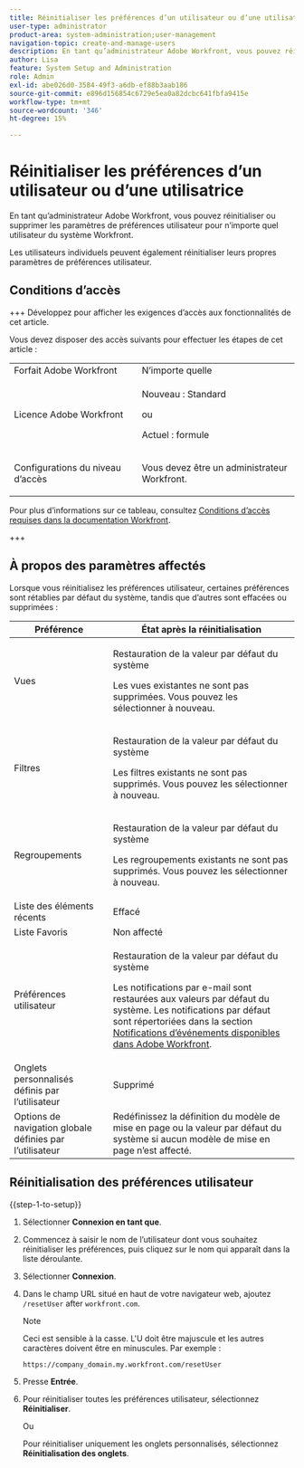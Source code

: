 ```yaml
---
title: Réinitialiser les préférences d’un utilisateur ou d’une utilisatrice
user-type: administrator
product-area: system-administration;user-management
navigation-topic: create-and-manage-users
description: En tant qu’administrateur Adobe Workfront, vous pouvez réinitialiser ou supprimer les paramètres de préférences utilisateur pour n’importe quel utilisateur du système Workfront. Les utilisateurs individuels peuvent également réinitialiser leurs propres paramètres de préférences utilisateur.
author: Lisa
feature: System Setup and Administration
role: Admin
exl-id: abe026d0-3584-49f3-a6db-ef88b3aab186
source-git-commit: e896d156854c6729e5ea0a82dcbc641fbfa9415e
workflow-type: tm+mt
source-wordcount: '346'
ht-degree: 15%

---
```


# Réinitialiser les préférences d’un utilisateur ou d’une utilisatrice

<!-- Audited: 12/2023 -->

En tant qu’administrateur Adobe Workfront, vous pouvez réinitialiser ou supprimer les paramètres de préférences utilisateur pour n’importe quel utilisateur du système Workfront.

Les utilisateurs individuels peuvent également réinitialiser leurs propres paramètres de préférences utilisateur.

## Conditions d’accès

+++ Développez pour afficher les exigences d’accès aux fonctionnalités de cet article.

Vous devez disposer des accès suivants pour effectuer les étapes de cet article :

<table style="table-layout:auto"> 
 <col> 
 <col> 
 <tbody> 
  <tr> 
   <td role="rowheader">Forfait Adobe Workfront</td> 
   <td>N’importe quelle</td> 
  </tr> 
  <tr> 
   <td role="rowheader">Licence Adobe Workfront</td> 
   <td><p>Nouveau : Standard</p>
       <p>ou</p>
       <p>Actuel : formule</p></td>
  </tr> 
  <tr> 
   <td role="rowheader">Configurations du niveau d’accès</td> 
   <td> <p>Vous devez être un administrateur Workfront.</p> </td> 
  </tr> 
 </tbody> 
</table>

Pour plus d’informations sur ce tableau, consultez [Conditions d’accès requises dans la documentation Workfront](/help/quicksilver/administration-and-setup/add-users/access-levels-and-object-permissions/access-level-requirements-in-documentation.md).

+++

## À propos des paramètres affectés

Lorsque vous réinitialisez les préférences utilisateur, certaines préférences sont rétablies par défaut du système, tandis que d’autres sont effacées ou supprimées :

<table style="table-layout:auto"> 
 <col> 
 <col> 
 <thead> 
  <tr> 
   <th><strong>Préférence</strong> </th> 
   <th><strong>État après la réinitialisation</strong> </th> 
  </tr> 
 </thead> 
 <tbody> 
  <tr> 
   <td>Vues</td> 
   <td> <p> Restauration de la valeur par défaut du système</p> <p>Les vues existantes ne sont pas supprimées. Vous pouvez les sélectionner à nouveau.</p> </td> 
  </tr> 
  <tr> 
   <td>Filtres</td> 
   <td> <p>Restauration de la valeur par défaut du système</p> <p>Les filtres existants ne sont pas supprimés. Vous pouvez les sélectionner à nouveau.</p> </td> 
  </tr> 
  <tr> 
   <td>Regroupements</td> 
   <td> <p>Restauration de la valeur par défaut du système</p> <p>Les regroupements existants ne sont pas supprimés. Vous pouvez les sélectionner à nouveau.</p> </td> 
  </tr> 
  <tr> 
   <td>Liste des éléments récents</td> 
   <td>Effacé</td> 
  </tr> 
  <tr> 
   <td>Liste Favoris</td> 
   <td>Non affecté</td> 
  </tr> 
  <tr> 
   <td>Préférences utilisateur</td> 
   <td> <p>Restauration de la valeur par défaut du système</p> <p>Les notifications par e-mail sont restaurées aux valeurs par défaut du système. Les notifications par défaut sont répertoriées dans la section <a href="/help/quicksilver/administration-and-setup/manage-workfront/emails/event-notifications-available-in-wf.md">Notifications d’événements disponibles dans Adobe Workfront</a>.</p> </td> 
  </tr> 
  <tr> 
   <td>Onglets personnalisés définis par l’utilisateur</td> 
   <td>Supprimé</td> 
  </tr> 
  <tr> 
   <td>Options de navigation globale définies par l’utilisateur</td> 
   <td>Redéfinissez la définition du modèle de mise en page ou la valeur par défaut du système si aucun modèle de mise en page n’est affecté.</td> 
  </tr> 
 </tbody> 
</table>

## Réinitialisation des préférences utilisateur

{{step-1-to-setup}}

1. Sélectionner **Connexion en tant que**.
1. Commencez à saisir le nom de l’utilisateur dont vous souhaitez réinitialiser les préférences, puis cliquez sur le nom qui apparaît dans la liste déroulante.
1. Sélectionner  **Connexion**.
1. Dans le champ URL situé en haut de votre navigateur web, ajoutez `/resetUser` after `workfront.com`.

   >[!NOTE]
   >
   >Ceci est sensible à la casse. L&#39;U doit être majuscule et les autres caractères doivent être en minuscules. Par exemple :
   >
   >`https://company_domain.my.workfront.com/resetUser`

1. Presse **Entrée**.
1. Pour réinitialiser toutes les préférences utilisateur, sélectionnez **Réinitialiser**.

   Ou

   Pour réinitialiser uniquement les onglets personnalisés, sélectionnez **Réinitialisation des onglets**.

